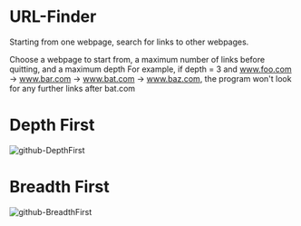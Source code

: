 # URL-Finder
Starting from one webpage, search for links to other webpages. 

Choose a webpage to start from, a maximum number of links before quitting, and a maximum depth For example, if  depth = 3 and www.foo.com -> www.bar.com -> www.bat.com -> www.baz.com, the program won't look for any further links after bat.com


# Depth First
![github-DepthFirst](https://github.com/CalebCur01/URL-Finder/assets/25915691/2791af27-9086-46e1-8b4f-de8dd464409e)
# Breadth First
![github-BreadthFirst](https://github.com/CalebCur01/URL-Finder/assets/25915691/a00a7ed8-c0e3-4c56-9481-5b591c815385)







